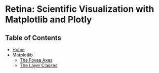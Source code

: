 # Retina: Scientific Visualization with Matplotlib and Plotly

## Table of Contents

- [Home](index.md)
- Matplotlib
	- [The Fovea Axes](axes.md)
	- [The Layer Classes](layer.md)
